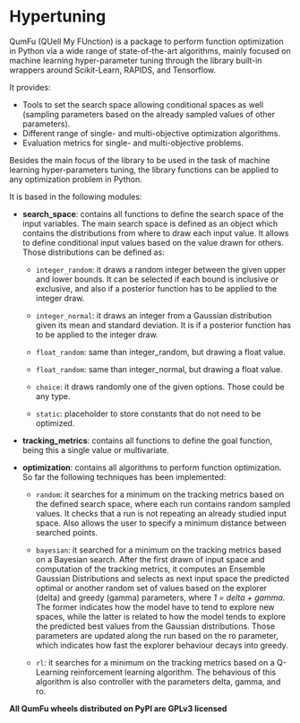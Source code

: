 # Hypertuning

QumFu (QUell My FUnction) is a package to perform function optimization in Python via a wide range
of state-of-the-art algorithms, mainly focused on machine learning hyper-parameter tuning through the library built-in
wrappers around Scikit-Learn, RAPIDS, and Tensorflow.

It provides:
- Tools to set the search space allowing conditional spaces as well (sampling parameters based on the already sampled
    values of other parameters).
- Different range of single- and multi-objective optimization algorithms.
- Evaluation metrics for single- and multi-objective problems.

Besides the main focus of the library to be used in the task of machine learning hyper-parameters tuning, the library
functions can be applied to any optimization problem in Python.

It is based in the following modules:

* **search_space**: contains all functions to define the search space of the input variables. The main search space is
  defined as an object which contains the distributions from where to draw each input value. It allows to define
  conditional input values based on the value drawn for others. Those distributions can be defined as:
    * ```integer_random```: it draws a random integer between the given upper and lower bounds. It can be selected if 
      each bound is inclusive or exclusive, and also if a posterior function has to be applied to the integer draw.
        
    * ```integer_normal```: it draws an integer from a Gaussian distribution given its mean and standard deviation. It 
      is if a posterior function has to be applied to the integer draw.
      
    * ```float_random```: same than integer_random, but drawing a float value.
      
    * ```float_random```: same than integer_normal, but drawing a float value.
    
    * ```choice```: it draws randomly one of the given options. Those could be any type.
  
    * ```static```: placeholder to store constants that do not need to be optimized.
    
    
    

* **tracking_metrics**: contains all functions to define the goal function, being this a single value or multivariate.


* **optimization**: contains all algorithms to perform function optimization. So far the following techniques has been
    implemented:
  * ```random```: it searches for a minimum on the tracking metrics based on the defined search space, where each run
    contains random sampled values. It checks that a run is not repeating an already studied input space. Also allows
    the user to specify a minimum distance between searched points.
    
  * ```bayesian```: it searched for a minimum on the tracking metrics based on a Bayesian search. After the first drawn
    of input space and computation of the tracking metrics, it computes an Ensemble Gaussian Distributions and selects
    as next input space the predicted optimal or another random set of values based on the explorer (delta) and greedy
    (gamma) parameters, where *1 = delta + gamma*. The former indicates how the model have to tend to explore new 
    spaces, while the latter is related to how the model tends to explore the predicted best values from the Gaussian 
    distributions. Those parameters are updated along the run based on the ro parameter, which indicates how fast the 
    explorer behaviour decays into greedy.
    

  * ```rl```: it searches for a minimum on the tracking metrics based on a Q-Learning reinforcement learning algorithm.
    The behavious of this algorithm is also controller with the parameters delta, gamma, and ro.
    

**All QumFu wheels distributed on PyPI are GPLv3 licensed**
